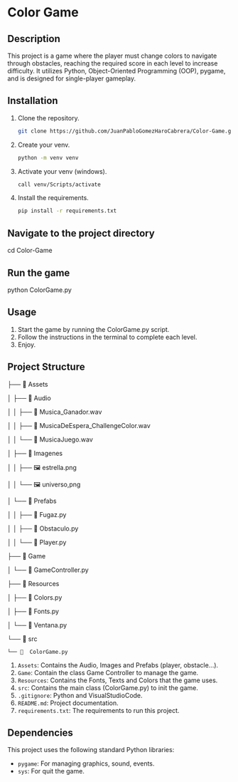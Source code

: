 # Color Game

## Description
This project is a game where the player must change colors to navigate through obstacles, reaching the required score in each level to increase difficulty. It utilizes Python, Object-Oriented Programming (OOP), pygame, and is designed for single-player gameplay.

## Installation
1. Clone the repository.
   ```bash
   git clone https://github.com/JuanPabloGomezHaroCabrera/Color-Game.git

2. Create your venv.
   ```bash
   python -m venv venv

3. Activate your venv (windows).
   ```bash
   call venv/Scripts/activate

4. Install the requirements.
   ```bash
   pip install -r requirements.txt

## Navigate to the project directory
cd Color-Game

## Run the game
python ColorGame.py

## Usage
1. Start the game by running the ColorGame.py script.
2. Follow the instructions in the terminal to complete each level.
3. Enjoy.

## Project Structure
├── 📂 Assets

│   ├── 📂 Audio

│   │   ├── 🎵 Musica_Ganador.wav

│   │   ├── 🎵 MusicaDeEspera_ChallengeColor.wav

│   │   └── 🎵 MusicaJuego.wav

│   ├── 📂 Imagenes

│   │   ├── 🖼️ estrella.png

│   │   └── 🖼️ universo,png

│   └── 📂  Prefabs

│   │   ├── 📄 Fugaz.py

│   │   ├── 📄 Obstaculo.py

│   │   └── 📄 Player.py

├── 📂 Game

│   └── 📄  GameController.py

├── 📂 Resources

│   ├── 📄  Colors.py

│   ├── 📄  Fonts.py

│   └── 📄  Ventana.py

└── 📂 src

    └── 📄  ColorGame.py
    

1. `Assets`: Contains the Audio, Images and Prefabs (player, obstacle...).
2. `Game`: Contain the class Game Controller to manage the game.
3. `Resources`: Contains the Fonts, Texts and Colors that the game uses.
4. `src`: Contains the main class (ColorGame.py) to init the game.
5. `.gitignore`: Python and VisualStudioCode.
6. `README.md`: Project documentation.
7. `requirements.txt`: The requirements to run this project.

## Dependencies
This project uses the following standard Python libraries:

* `pygame`: For managing graphics, sound, events.
* `sys`: For quit the game.
